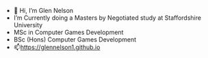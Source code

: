 - 👋 Hi, I’m Glen Nelson
- I’m Currently doing a Masters by Negotiated study at Staffordshire University
- MSc in Computer Games Development
- BSc (Hons) Computer Games Development
- 📫https://glennelson1.github.io
<!---
glennelson1/glennelson1 is a ✨ special ✨ repository because its `README.md` (this file) appears on your GitHub profile.
You can click the Preview link to take a look at your changes.
--->
